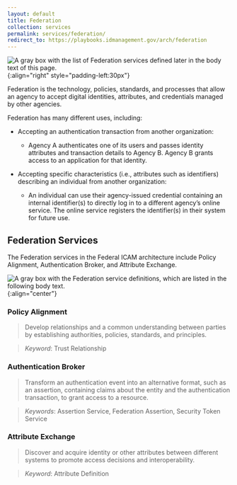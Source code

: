 ```yaml
---
layout: default
title: Federation
collection: services
permalink: services/federation/
redirect_to: https://playbooks.idmanagement.gov/arch/federation
---
```


![A gray box with the list of Federation services defined later in the body text of this page.]({{site.baseurl}}/img/services/FederationServices.png){:align="right" style="padding-left:30px"}

Federation is the technology, policies, standards, and processes that allow an agency to accept digital identities, attributes, and credentials managed by other agencies.

Federation has many different uses, including:

- Accepting an authentication transaction from another organization:
  - Agency A authenticates one of its users and passes identity attributes and transaction details to Agency B. Agency B grants access to an application        for that identity.

- Accepting specific characteristics (i.e., attributes such as identifiers) describing an individual from another organization:
  - An individual can use their agency-issued credential containing an internal identifier(s) to directly log in to a different agency’s online service. The    online service registers the identifier(s) in their system for future use.

## Federation Services
The Federation services in the Federal ICAM architecture include Policy Alignment, Authentication Broker, and Attribute Exchange.

![A gray box with the Federation service definitions, which are listed in the following body text.]({{site.baseurl}}/img/services/FederationServiceDefinitions.png){:align="center"}

### Policy Alignment

> Develop relationships and a common understanding between parties by establishing authorities, policies, standards, and principles.

> *Keyword*: Trust Relationship

### Authentication Broker

> Transform an authentication event into an alternative format, such as an assertion, containing claims about the entity and the authentication transaction, to grant access to a resource. 

> *Keywords*: Assertion Service, Federation Assertion, Security Token Service

### Attribute Exchange

> Discover and acquire identity or other attributes between different systems to promote access decisions and interoperability.

> *Keyword*: Attribute Definition
